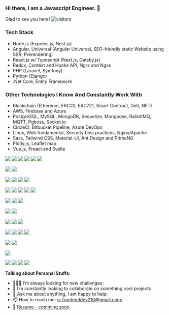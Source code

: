 ### Hi there, I am a Javascript Engineer. 👋

Glad to see you here! ![visitors](https://visitor-badge.glitch.me/badge?page_id=page.id)

### Tech Stack
- Node.js (Express.js, Nest.js)
- Angular, Universal (Angular Universal, SEO-friendly static Website using SSR, Prerendering)
- React.js w/ Typescript (Next.js, Gatsby.js)
- Redux, Context and Hooks API, Ngrx and Ngxs
- PHP (Laravel, Symfony)
- Python (Django)
- .Net Core, Entity Framework

### Other Technologies I Know And Constantly Work With
- Blockchain (Ethereum, ERC20, ERC721, Smart Contract, Defi, NFT)
- AWS, Firebase and Azure
- PostgreSQL, MySQL, MongoDB, Sequelize, Mongoose, RabbitMQ, MQTT, Pgboss, Socket.io
- CircleCI, Bitbucket Pipeline, Azure DevOps
- Linux, Web fundamental, Security best practices, Nginx/Apache
- Sass, Tailwind CSS, Material-UI, Ant Design and PrimeNG
- Plotly.js, Leaflet map
- Vue.js, Preact and Svelte

![](https://img.shields.io/badge/Lang-JavaScript-informational?style=plastic&logo=javascript&logoColor=white&color=F7DF1E)
![](https://img.shields.io/badge/Lang-TypeScript-informational?style=plastic&logo=typescript&logoColor=white&color=3178C6)
![](https://img.shields.io/badge/Lang-Node.js-informational?style=plastic&logo=node-js&logoColor=white&color=339933)
![](https://img.shields.io/badge/Lang-PHP-informational?style=plastic&logo=php&logoColor=white&color=777BB4)
![](https://img.shields.io/badge/Lang-.Net-informational?style=plastic&logo=.net&logoColor=white&color=512BD4)
![](https://img.shields.io/badge/Lang-Python-informational?style=plastic&logo=python&logoColor=white&color=3776AB)

![](https://img.shields.io/badge/Framework-Angular-informational?style=plastic&logo=angular&logoColor=white&color=DD0031)
![](https://img.shields.io/badge/Tech-Angular%20Universal-informational?style=plastic&logo=angular-universal&logoColor=white&color=00ACC1)

![](https://img.shields.io/badge/Framework-React.js-informational?style=plastic&logo=react&logoColor=white&color=61DAFB)
![](https://img.shields.io/badge/Tech-Redux-informational?style=plastic&logo=redux&logoColor=white&color=764ABC)
![](https://img.shields.io/badge/Framework-Next.js-informational?style=plastic&logo=next.js&logoColor=white&color=000000)
![](https://img.shields.io/badge/Framework-Gatsby.js-informational?style=plastic&logo=gatsby&logoColor=white&color=663399)

![](https://img.shields.io/badge/Framework-Express.js-informational?style=plastic&logo=express&logoColor=white&color=000000)
![](https://img.shields.io/badge/Framework-NestJS-informational?style=plastic&logo=nest-dot-js&logoColor=white&color=E0234E)
![](https://img.shields.io/badge/Framework-Laravel-informational?style=plastic&logo=typescript&logoColor=white&color=FF2D20)
![](https://img.shields.io/badge/Framework-Django-informational?style=plastic&logo=django&logoColor=white&color=092E20)
![](https://img.shields.io/badge/Framework-.Net%20Core-informational?style=plastic&logo=.net&logoColor=white&color=512BD4)

![](https://img.shields.io/badge/Server-Linux-informational?style=plastic&logo=linux&logoColor=white&color=FCC624)
![](https://img.shields.io/badge/Server-Nginx-informational?style=plastic&logo=nginx&logoColor=white&color=009639)
![](https://img.shields.io/badge/Server-Apache-informational?style=plastic&logo=apache&logoColor=white&color=D22128)

![](https://img.shields.io/badge/Design-Tailwind%20CSS-informational?style=plastic&logo=tailwind-css&logoColor=white&color=38B2AC)
![](https://img.shields.io/badge/Design-styled-components-informational?style=plastic&logo=styled-components&logoColor=white&color=DB7093)

![](https://img.shields.io/badge/Cloud-Amazon%20AWS-informational?style=plastic&logo=amazon-aws&logoColor=white&color=232F3E)
![](https://img.shields.io/badge/Cloud-Firebase/GCP-informational?style=plastic&logo=firebase&logoColor=white&color=FFCA28)
![](https://img.shields.io/badge/Cloud-GCP-informational?style=plastic&logo=google-cloud&logoColor=white&color=4285F4)

![](https://img.shields.io/badge/DB-PostgreSQL-informational?style=plastic&logo=postgresql&logoColor=white&color=4169E1)
![](https://img.shields.io/badge/DB-MySQL-informational?style=plastic&logo=mysql&logoColor=white&color=4479A1)
![](https://img.shields.io/badge/DB-MongoDB-informational?style=plastic&logo=mongodb&logoColor=white&color=47A248)
![](https://img.shields.io/badge/ORM-Sequelize-informational?style=plastic&logo=sequelize&logoColor=white&color=52B0E7)


![](https://img.shields.io/badge/DevOps-CircleCI-informational?style=plastic&logo=circleci&logoColor=white&color=343434)
![](https://img.shields.io/badge/DevOps-Azure%20DevOps-informational?style=plastic&logo=azure-devops&logoColor=white&color=0078D7)

![](https://img.shields.io/badge/Blockchain-Ethereum-informational?style=plastic&logo=ethereum&logoColor=white&color=3C3C3D)

![](https://img.shields.io/badge/Lib-Socket.io-informational?style=plastic&logo=sequelize&logoColor=white&color=010101)
![](https://img.shields.io/badge/Lib-Plotly-informational?style=plastic&logo=plotly&logoColor=white&color=3F4F75)
![](https://img.shields.io/badge/Lib-Leaflet-informational?style=plastic&logo=leaflet&logoColor=white&color=199900)
![](https://img.shields.io/badge/Messaging-RabbitMQ-informational?style=plastic&logo=rabbitmq&logoColor=white&color=FF6600)

**Talking about Personal Stuffs:**
- 👨🏻‍💻 I’m always looking for new challenges;
- 👯 I’m constantly looking to collaborate on something cool projects
- 💬 Ask me about anything, I am happy to help;
- 📫 How to reach me: sr.frontenddev210@gmail.com;
- 📝 [Resume - comming soon]().

<!--
**frontend210/frontend210** is a ✨ _special_ ✨ repository because its `README.md` (this file) appears on your GitHub profile.

Here are some ideas to get you started:

- 🔭 I’m currently working on ...
- 🌱 I’m currently learning ...
- 👯 I’m looking to collaborate on ...
- 🤔 I’m looking for help with ...
- 💬 Ask me about ...
- 📫 How to reach me: ...
- 😄 Pronouns: ...
- ⚡ Fun fact: ...
<img height="180em" src="https://github-readme-stats.vercel.app/api?username=frontend210&show_icons=true&hide_border=true&&count_private=true&include_all_commits=true" />

-->
